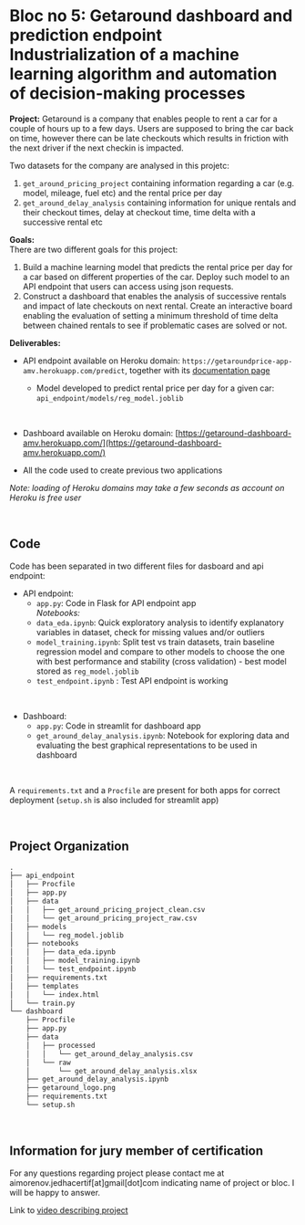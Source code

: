 **Bloc no 5: Getaround dashboard and prediction endpoint**  
Industrialization of a machine learning algorithm and automation of decision-making processes
==============================  

**Project:**  Getaround is a company that enables people to rent a car for a couple of hours up to a few days. Users are supposed to bring the car back on time, however there can be late checkouts which results in friction with the next driver if the next checkin is impacted. 

Two datasets for the company are analysed in this projetc:  
1. `get_around_pricing_project` containing information regarding a car (e.g. model, mileage, fuel etc) and the rental price per day  
2. `get_around_delay_analysis` containing information for unique rentals and their checkout times, delay at checkout time, time delta with a successive rental etc


**Goals:**  
There are two different goals for this project:  
1. Build a machine learning model that predicts the rental price per day for a car based on different properties of the car. Deploy such model to an API endpoint that users can access using json requests.  
2. Construct a dashboard that enables the analysis of successive rentals and impact of late checkouts on next rental. Create an interactive board enabling the evaluation of setting a minimum threshold of time delta between chained rentals to see if problematic cases are solved or not.  

**Deliverables:**  

- API endpoint available on Heroku domain: `https://getaroundprice-app-amv.herokuapp.com/predict`, together with its [documentation page](https://getaroundprice-app-amv.herokuapp.com)  

    - Model developed to predict rental price per day for a given car:  `api_endpoint/models/reg_model.joblib`

<br> 

- Dashboard available on Heroku domain: [https://getaround-dashboard-amv.herokuapp.com/](https://getaround-dashboard-amv.herokuapp.com/)  

- All the code used to create previous two applications  

*Note: loading of Heroku domains may take a few seconds as account on Heroku is free user*  

<br>

Code
------------  
Code has been separated in two different files for dasboard and api endpoint: 
* API endpoint:
    - `app.py`: Code in Flask for API endpoint app  
    *Notebooks:*  
    - `data_eda.ipynb`: Quick exploratory analysis to identify explanatory variables in dataset, check for missing values and/or outliers 
    - `model_training.ipynb`: Split test vs train datasets, train baseline regression model and compare to other models to choose the one with best performance and stability (cross validation)  - best model stored as `reg_model.joblib`
    - `test_endpoint.ipynb` : Test API endpoint is working     
<br> 

* Dashboard:  
    - `app.py`: Code in streamlit for dashboard app  
    - `get_around_delay_analysis.ipynb`: Notebook for exploring data and evaluating the best graphical representations to be used in dashboard
<br> 

A `requirements.txt` and a `Procfile` are present for both apps for correct deployment (`setup.sh` is also included for streamlit app)  

<br>
    
Project Organization
------------  

```markdown  
.
├── api_endpoint
│   ├── Procfile
│   ├── app.py
│   ├── data
│   │   ├── get_around_pricing_project_clean.csv
│   │   └── get_around_pricing_project_raw.csv
│   ├── models
│   │   └── reg_model.joblib
│   ├── notebooks
│   │   ├── data_eda.ipynb
│   │   ├── model_training.ipynb
│   │   └── test_endpoint.ipynb
│   ├── requirements.txt
│   ├── templates
│   │   └── index.html
│   └── train.py
└── dashboard
    ├── Procfile
    ├── app.py
    ├── data
    │   ├── processed
    │   │   └── get_around_delay_analysis.csv
    │   └── raw
    │       └── get_around_delay_analysis.xlsx
    ├── get_around_delay_analysis.ipynb
    ├── getaround_logo.png
    ├── requirements.txt
    └── setup.sh  
````
<br>

Information for jury member of certification
------------ 
For any questions regarding project please contact me at aimorenov.jedhacertif[at]gmail[dot]com indicating name of project or bloc. I will be happy to answer.  

Link to [video describing project]()     


